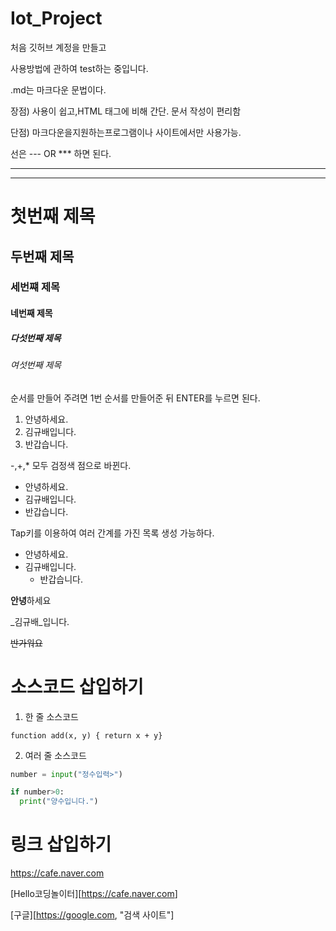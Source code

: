# Iot_Project
처음 깃허브 계정을 만들고 

사용방법에 관하여 test하는 중입니다.

.md는 마크다운 문법이다.

장점) 사용이 쉽고,HTML 태그에 비해 간단.
      문서 작성이 편리함
      
단점) 마크다운을지원하는프로그램이나 사이트에서만 사용가능.

선은 --- OR *** 하면 된다.

---
***
# 첫번째 제목

## 두번째 제목

### 세번쨰 제목

#### 네번째 제목

##### 다섯번째 제목

###### 여섯번째 제목

순서를 만들어 주려면 1번 순서를 만들어준 뒤 ENTER를 누르면 된다.
1. 안녕하세요.
2. 김규배입니다.
3. 반갑습니다.

-,+,* 모두 검정색 점으로 바뀐다.

- 안녕하세요.
- 김규배입니다.
- 반갑습니다.

Tap키를 이용하여 여러 간계를 가진 목록 생성 가능하다.

+ 안녕하세요.
+ 김규배입니다.
  + 반갑습니다.

**안녕**하세요

_김규배_입니다.

~~반가워요~~


# 소스코드 삽입하기

1. 한 줄 소스코드

`function add(x, y) { return x + y}`

2. 여러 줄 소스코드

```python
number = input("정수입력>")

if number>0:
  print("양수입니다.")
```


# 링크 삽입하기


<https://cafe.naver.com>


[Hello코딩놀이터][<https://cafe.naver.com>]


[구글][https://google.com, "검색 사이트"]
